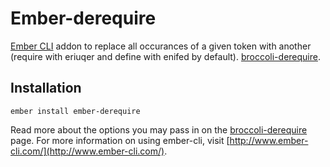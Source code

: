 # Ember-derequire

[Ember CLI](http://www.ember-cli.com/) addon to replace all occurances of a given token with another (require with eriuqer and define with enifed by default). [broccoli-derequire](https://github.com/rwjblue/broccoli-derequire).

## Installation

    ember install ember-derequire

Read more about the options you may pass in on the [broccoli-derequire](https://github.com/rwjblue/broccoli-derequire) page. For more information on using ember-cli, visit [http://www.ember-cli.com/](http://www.ember-cli.com/).
